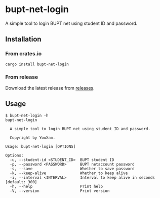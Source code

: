 # bupt-net-login

A simple tool to login BUPT net using student ID and password.

## Installation

### From crates.io

```
cargo install bupt-net-login
```

### From release

Download the latest release from [releases](https://github.com/YouXam/bupt-net-login/releases).

## Usage

```shell
$ bupt-net-login -h
bupt-net-login

  A simple tool to login BUPT net using student ID and password.

  Copyright by YouXam.

Usage: bupt-net-login [OPTIONS]

Options:
  -u, --student-id <STUDENT_ID>  BUPT student ID
  -p, --password <PASSWORD>      BUPT netaccount password
  -s, --save                     Whether to save password
  -k, --keep-alive               Whether to keep alive
  -i, --interval <INTERVAL>      Interval to keep alive in seconds [default: 300]
  -h, --help                     Print help
  -V, --version                  Print version
```
